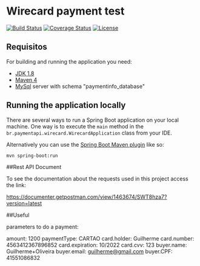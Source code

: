 # Wirecard payment test

[![Build Status](https://travis-ci.org/codecentric/springboot-sample-app.svg?branch=master)](https://travis-ci.org/codecentric/springboot-sample-app)
[![Coverage Status](https://coveralls.io/repos/github/codecentric/springboot-sample-app/badge.svg?branch=master)](https://coveralls.io/github/codecentric/springboot-sample-app?branch=master)
[![License](http://img.shields.io/:license-apache-blue.svg)](http://www.apache.org/licenses/LICENSE-2.0.html)

## Requisitos

For building and running the application you need:

- [JDK 1.8](http://www.oracle.com/technetwork/java/javase/downloads/jdk8-downloads-2133151.html)
- [Maven 4](https://maven.apache.org) 
- [MySql](https://www.mysql.com/) server with schema "paymentinfo_database"

## Running the application locally

There are several ways to run a Spring Boot application on your local machine. One way is to execute the `main` method in the `br.paymentapi.wirecard.WirecardApplication` class from your IDE.

Alternatively you can use the [Spring Boot Maven plugin](https://docs.spring.io/spring-boot/docs/current/reference/html/build-tool-plugins-maven-plugin.html) like so:

```shell
mvn spring-boot:run
```

##Rest API Document

To see the documentation about the requests used in this project access the link:

https://documenter.getpostman.com/view/1463674/SWT8hza7?version=latest

##Useful

parameters to do a payment:

amount: 1200
paymentType: CARTAO
card.holder: Guilherme
card.number: 4563412367896852
card.expiration: 10/2022
card.cvv: 123
buyer.name: Guilherme+Oliveira
buyer.email: guilherme@gmail.com
buyer.CPF: 41551086832